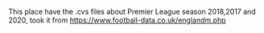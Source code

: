 This place have the .cvs files about Premier League season 2018,2017 and 2020, took it from https://www.football-data.co.uk/englandm.php
